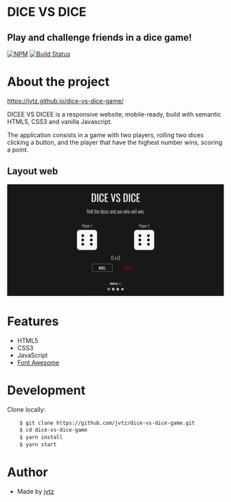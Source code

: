 # DICE VS DICE

## Play and challenge friends in a dice game!

[![NPM](https://img.shields.io/npm/l/react)](https://github.com/jvtz/dice-vs-dice-game/blob/main/LICENSE) [![Build Status](https://travis-ci.org/joemccann/dillinger.svg?branch=master)](https://travis-ci.org/joemccann/dillinger)

# About the project

https://jvtz.github.io/dice-vs-dice-game/

DICEE VS DICEE is a responsive website, mobile-ready, build with semantic HTML5, CSS3 and vanilla Javascript.

The application consists in a game with two players, rolling two dices clicking a button, and the player that have the highest number wins, scoring a point.

## Layout web

![Web](https://raw.githubusercontent.com/jvtz/dice-vs-dice-game/main/assets/website-layout.png)

# Features

- HTML5
- CSS3
- JavaScript
- [Font Awesome](https://fontawesome.com/)

# Development

Clone locally:

```bash
    $ git clone https://github.com/jvtz/dice-vs-dice-game.git
    $ cd dice-vs-dice-game
    $ yarn install
    $ yarn start
```

# Author

- Made by [jvtz](https://github.com/jvtz)
